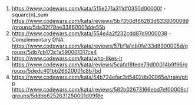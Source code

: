  1) https://www.codewars.com/kata/515e271a311df0350d00000f - square(n)_sum
    https://www.codewars.com/kata/reviews/5b7350df86283d6338000089/groups/5da32f79ae33860001dde55b
 2) https://www.codewars.com/kata/554e4a2f232cdd87d9000038 - Complementary DNA
    https://www.codewars.com/kata/reviews/57bf1a1cb0fa133d8900005d/groups/5db7cb173c1a590001317ce4
 3) https://www.codewars.com/kata/who-likes-it
 https://www.codewars.com/kata/reviews/5cafa18fede79d00014b9f96/groups/5dedc401bb26620001c8b7bd
 4) https://www.codewars.com/kata/54b724efac3d5402db00065e/train/php
 https://www.codewars.com/kata/reviews/582b02673166ebd7ef00009c/groups/5ddbb6252631250001d09f8e
